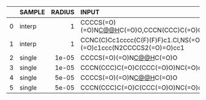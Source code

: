 |    | SAMPLE   |   RADIUS | INPUT                                                                                        |   percent_valid |   percent_unique |
|---:|:---------|---------:|:---------------------------------------------------------------------------------------------|----------------:|-----------------:|
|  0 | interp   |    1     | CCCCS(=O)(=O)N[C@@H](Cc1ccc(OCCCCC2CCNCC2)cc1)C(=O)O,CCCN(CCC)C(=O)C(CCC(=O)O)NC(=O)c1ccccc1 |               1 |              1   |
|  1 | interp   |    1     | CCNC(C)Cc1cccc(C(F)(F)F)c1.Cl,NS(=O)(=O)c1ccc(N2CCCCS2(=O)=O)cc1                             |               1 |              1   |
|  2 | single   |    1e-05 | CCCCS(=O)(=O)N[C@@H](Cc1ccc(OCCCCC2CCNCC2)cc1)C(=O)O                                         |               1 |              0.5 |
|  3 | single   |    1e-05 | CCCN(CCC)C(=O)C(CCC(=O)O)NC(=O)c1ccccc1                                                      |               1 |              0.2 |
|  4 | single   |    5e-05 | CCCCS(=O)(=O)N[C@@H](Cc1ccc(OCCCCC2CCNCC2)cc1)C(=O)O                                         |               1 |              1   |
|  5 | single   |    5e-05 | CCCN(CCC)C(=O)C(CCC(=O)O)NC(=O)c1ccccc1                                                      |               1 |              1   |